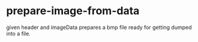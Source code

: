 prepare-image-from-data
=======================

given header and imageData prepares a bmp file ready for getting dumped into a file.